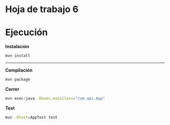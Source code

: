 # Hoja de trabajo 6

# Ejecución

**Instalación**

```bash
mvn install
```

---

**Compilación**

```bash
mvn package
```

**Correr**

```bash
mvn exec:java -Dexec.mainClass="com.api.App"
```

**Test**

```bash
mvn -Dtest=AppTest test
```